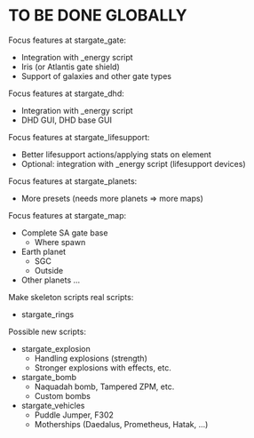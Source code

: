 # TO BE DONE GLOBALLY

Focus features at stargate_gate:
- Integration with _energy script
- Iris (or Atlantis gate shield)
- Support of galaxies and other gate types

Focus features at stargate_dhd:
- Integration with _energy script 
- DHD GUI, DHD base GUI

Focus features at stargate_lifesupport:
- Better lifesupport actions/applying stats on element
- Optional: integration with _energy script (lifesupport devices)

Focus features at stargate_planets:
- More presets (needs more planets => more maps)

Focus features at stargate_map:
- Complete SA gate base
    - Where spawn
- Earth planet
    - SGC
    - Outside
- Other planets ...

Make skeleton scripts real scripts:
- stargate_rings

Possible new scripts:
- stargate_explosion
    - Handling explosions (strength)
    - Stronger explosions with effects, etc.
- stargate_bomb
    - Naquadah bomb, Tampered ZPM, etc.
    - Custom bombs
- stargate_vehicles
    - Puddle Jumper, F302
    - Motherships (Daedalus, Prometheus, Hatak, ...)